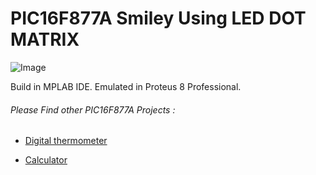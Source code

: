 # PIC16F877A Smiley Using LED DOT MATRIX

![Image](https://raw.githubusercontent.com/arjunsk/pic16f877a-smiley/master/screenshot/1.png)

Build in MPLAB IDE.
Emulated in Proteus 8 Professional.

###### Please Find other PIC16F877A Projects : 

* [Digital thermometer](https://github.com/arjunsk/pic16f877a-thermometer)

* [Calculator](https://github.com/arjunsk/pic16f877a-calculator)
